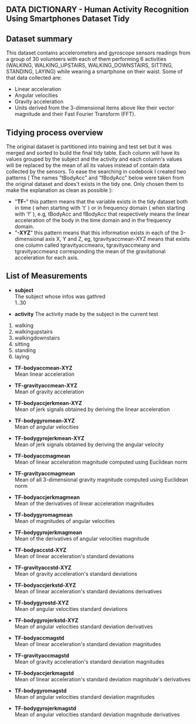 
## DATA DICTIONARY - Human Activity Recognition Using Smartphones Dataset Tidy
	
##	Dataset summary
 This dataset contains accelerometers and gyroscope sensors readings from a group of 30 volunteers with each of them performing 6 activities (WALKING, WALKING_UPSTAIRS, WALKING_DOWNSTAIRS, SITTING, STANDING, LAYING) while wearing a smartphone on their waist.
 Some of that data collected are:
 
 - Linear acceleration
 - Angular velocities
 - Gravity acceleration
 - Units derived from the 3-dimensional items above like their vector magnitude and their Fast Fourier Transform (FFT). 

## Tidying process overview
The original dataset is partitioned into training and test set but it was merged and sorted to build the final tidy table. Each column will have its values grouped by the subject and the activity and each column's values will be replaced by the mean of all its values instead of contain data collected by the sensors.
To ease the searching in codebook I created two patterns ( The names "tBodyAcc" and "fBodyAcc" below were taken from the original dataset and does't exists in the tidy one. Only chosen them to make the explanation as clean as possible ):

 - "**TF-**" this pattern means that the variable exists in the tidy dataset both in time ( when starting with 't' ) or in frequency domain ( when starting with 'f' ), e.g, tBodyAcc and fBodyAcc that respectively means the linear acceleration of the body in the time domain and in the frequency domain.
 - "**-XYZ**" this pattern means that this information exists in each of the 3-dimensional axis X, Y and Z, eg, tgravityaccmean-XYZ means that exists one column called tgravityaccmeanx, tgravityaccmeany and tgravityaccmeanz corresponding the mean of the gravitational acceleration for each axis.

## List of Measurements	

- **subject**  
The subject whose infos was gathred  
	1..30  

- **activity**
	The activity made by the subject in the current test

 1. walking 
 2. walkingupstairs
 3. walkingdownstairs
 4. sitting
 5. standing
 6. laying

- **TF-bodyaccmean-XYZ**  
	Mean linear acceleration  

- **TF-gravityaccmean-XYZ**  
	Mean of gravity acceleration  
	
- **TF-bodyaccjerkmean-XYZ**  
	Mean of jerk signals obtained by deriving the linear acceleration  
	
- **TF-bodygyromean-XYZ**  
	Mean of angular velocities  

- **TF-bodygyrojerkmean-XYZ**  
	Mean of jerk signals obtained by deriving the angular velocity  
	
- **TF-bodyaccmagmean**  
	Mean of linear acceleration magnitude computed using Euclidean norm  
	
- **TF-gravityaccmagmean**  
	Mean of all 3-dimensional gravity magnitude computed using Euclidean norm  

- **TF-bodyaccjerkmagmean**  
	Mean of the derivatives of linear acceleration magnitudes  

- **TF-bodygyromagmean**  
	Mean of magnitudes of angular velocities  
	
- **TF-bodygyrojerkmagmean**  
	Mean of the derivatives of angular velocities magnitude  
	
- **TF-bodyaccstd-XYZ**  
	Mean of linear acceleration's standard deviations  

- **TF-gravityaccstd-XYZ**  
	Mean of gravity acceleration's standard deviations  

- **TF-bodyaccjerkstd-XYZ**  
	Mean of linear acceleration's standard deviations derivatives  

- **TF-bodygyrostd-XYZ**  
	Mean of angular velocities standard deviations  

- **TF-bodygyrojerkstd-XYZ**  
	Mean of angular velocities standard deviation derivatives  
	
- **TF-bodyaccmagstd**  
	Mean of linear acceleration's standard deviation magnitudes  
	
- **TF-gravityaccmagstd**  
	Mean of gravity acceleration's standard deviation magnitudes  
	
- **TF-bodyaccjerkmagstd**  
	Mean of linear acceleration's standard deviation magnitude's derivatives  

- **TF-bodygyromagstd**  
	Mean of angular velocities standard deviation magnitudes  
	
- **TF-bodygyrojerkmagstd**  
	Mean of angular velocities standard deviation magnitude derivatives  

